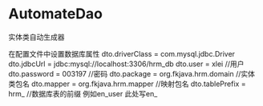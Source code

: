 # AutomateDao
实体类自动生成器

在配置文件中设置数据库属性
dto.driverClass = com.mysql.jdbc.Driver
dto.jdbcUrl = jdbc:mysql://localhost:3306/hrm_db
dto.user = xlei    //用户
dto.password = 003197   //密码
dto.package = org.fkjava.hrm.domain //实体类包名
dto.mapper = org.fkjava.hrm.mapper  //映射包名
dto.tablePrefix = hrm_            //数据库表的前缀  例如en_user  此处写en_
